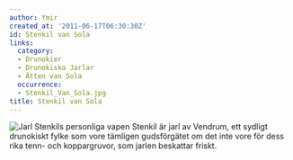 ```yaml
---
author: Ymir
created_at: '2011-06-17T06:30:30Z'
id: Stenkil van Sola
links:
  category:
  - Drunokier
  - Drunokiska Jarlar
  - Ätten van Sola
  occurrence:
  - Stenkil_Van_Sola.jpg
title: Stenkil van Sola
---
```


![Jarl Stenkils personliga vapen] Stenkil är jarl av Vendrum, ett sydligt drunokiskt fylke som vore
tämligen gudsförgätet om det inte vore för dess rika tenn- och koppargruvor, som jarlen beskattar
friskt.

  [Jarl Stenkils personliga vapen]: Stenkil_Van_Sola.jpg "Jarl Stenkils personliga vapen"